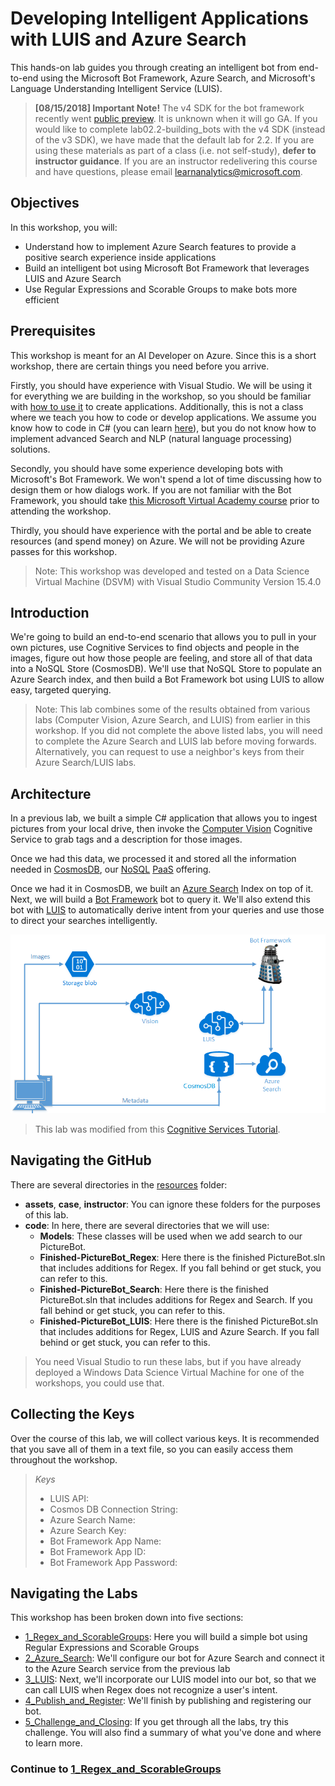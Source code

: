 # Developing Intelligent Applications with LUIS and Azure Search

This hands-on lab guides you through creating an intelligent bot from end-to-end using the Microsoft Bot Framework, Azure Search, and Microsoft's Language Understanding Intelligent Service (LUIS).

> **[08/15/2018] Important Note!**
> The v4 SDK for the bot framework recently went [public preview](https://github.com/Microsoft/botbuilder-dotnet). It is unknown when it will go GA. If you would like to complete lab02.2-building_bots with the v4 SDK (instead of the v3 SDK), we have made that the default lab for 2.2.
> If you are using these materials as part of a class (i.e. not self-study), **defer to instructor guidance**.
> If you are an instructor redelivering this course and have questions, please email learnanalytics@microsoft.com.


## Objectives
In this workshop, you will:
- Understand how to implement Azure Search features to provide a positive search experience inside applications
- Build an intelligent bot using Microsoft Bot Framework that leverages LUIS and Azure Search
- Use Regular Expressions and Scorable Groups to make bots more efficient


## Prerequisites

This workshop is meant for an AI Developer on Azure. Since this is a short workshop, there are certain things you need before you arrive.

Firstly, you should have experience with Visual Studio. We will be using it for everything we are building in the workshop, so you should be familiar with [how to use it](https://docs.microsoft.com/en-us/visualstudio/ide/visual-studio-ide) to create applications. Additionally, this is not a class where we teach you how to code or develop applications. We assume you know how to code in C# (you can learn [here](https://mva.microsoft.com/en-us/training-courses/c-fundamentals-for-absolute-beginners-16169?l=Lvld4EQIC_2706218949)), but you do not know how to implement advanced Search and NLP (natural language processing) solutions.

Secondly, you should have some experience developing bots with Microsoft's Bot Framework. We won't spend a lot of time discussing how to design them or how dialogs work. If you are not familiar with the Bot Framework, you should take [this Microsoft Virtual Academy course](https://mva.microsoft.com/en-us/training-courses/creating-bots-in-the-microsoft-bot-framework-using-c-17590#!) prior to attending the workshop.

Thirdly, you should have experience with the portal and be able to create resources (and spend money) on Azure. We will not be providing Azure passes for this workshop.

>Note: This workshop was developed and tested on a Data Science Virtual Machine (DSVM) with Visual Studio Community Version 15.4.0

## Introduction

We're going to build an end-to-end scenario that allows you to pull in your own pictures, use Cognitive Services to find objects and people in the images, figure out how those people are feeling, and store all of that data into a NoSQL Store (CosmosDB). We'll use that NoSQL Store to populate an Azure Search index, and then build a Bot Framework bot using LUIS to allow easy, targeted querying.

> Note: This lab combines some of the results obtained from various labs (Computer Vision, Azure Search, and LUIS) from earlier in this workshop. If you did not complete the above listed labs, you will need to complete the Azure Search and LUIS lab before moving forwards. Alternatively, you can request to use a neighbor's keys from their Azure Search/LUIS labs.

## Architecture

In a previous lab, we built a simple C# application that allows you to ingest pictures from your local drive, then invoke the [Computer Vision](https://www.microsoft.com/cognitive-services/en-us/computer-vision-api) Cognitive Service to grab tags and a description for those images.

Once we had this data, we processed it and stored all the information needed in [CosmosDB](https://azure.microsoft.com/en-us/services/documentdb/), our [NoSQL](https://en.wikipedia.org/wiki/NoSQL) [PaaS](https://azure.microsoft.com/en-us/overview/what-is-paas/) offering.

Once we had it in CosmosDB, we built an [Azure Search](https://azure.microsoft.com/en-us/services/search/) Index on top of it. Next, we will build a [Bot Framework](https://dev.botframework.com/) bot to query it. We'll also extend this bot with [LUIS](https://www.microsoft.com/cognitive-services/en-us/language-understanding-intelligent-service-luis) to automatically derive intent from your queries and use those to direct your searches intelligently.


![Architecture Diagram](./resources/assets/AI_Immersion_Arch.png)

> This lab was modified from this [Cognitive Services Tutorial](https://github.com/noodlefrenzy/CognitiveServicesTutorial).

## Navigating the GitHub ##

There are several directories in the [resources](./resources) folder:

- **assets**, **case**, **instructor**: You can ignore these folders for the purposes of this lab.
- **code**: In here, there are several directories that we will use:
	- **Models**: These classes will be used when we add search to our PictureBot.
	- **Finished-PictureBot_Regex**: Here there is the finished PictureBot.sln that includes additions for Regex. If you fall behind or get stuck, you can refer to this.
	- **Finished-PictureBot_Search**: Here there is the finished PictureBot.sln that includes additions for Regex and Search. If you fall behind or get stuck, you can refer to this.
	- **Finished-PictureBot_LUIS**: Here there is the finished PictureBot.sln that includes additions for Regex, LUIS and Azure Search. If you fall behind or get stuck, you can refer to this.

> You need Visual Studio to run these labs, but if you have already deployed a Windows Data Science Virtual Machine for one of the workshops, you could use that.

## Collecting the Keys

Over the course of this lab, we will collect various keys. It is recommended that you save all of them in a text file, so you can easily access them throughout the workshop.

>_Keys_
>- LUIS API:
>- Cosmos DB Connection String:
>- Azure Search Name:
>- Azure Search Key:
>- Bot Framework App Name:
>- Bot Framework App ID:
>- Bot Framework App Password:


## Navigating the Labs

This workshop has been broken down into five sections:
- [1_Regex_and_ScorableGroups](./1_Regex_and_ScorableGroups.md): Here you will build a simple bot using Regular Expressions and Scorable Groups
- [2_Azure_Search](./2_Azure_Search.md): We'll configure our bot for Azure Search and connect it to the Azure Search service from the previous lab
- [3_LUIS](./3_LUIS): Next, we'll incorporate our LUIS model into our bot, so that we can call LUIS when Regex does not recognize a user's intent.
- [4_Publish_and_Register](./4_Publish_and_Register.md): We'll finish by publishing and registering our bot.
- [5_Challenge_and_Closing](./5_Challenge_and_Closing.md): If you get through all the labs, try this challenge. You will also find a summary of what you've done and where to learn more.



### Continue to [1_Regex_and_ScorableGroups](./1_Regex_and_ScorableGroups.md)


